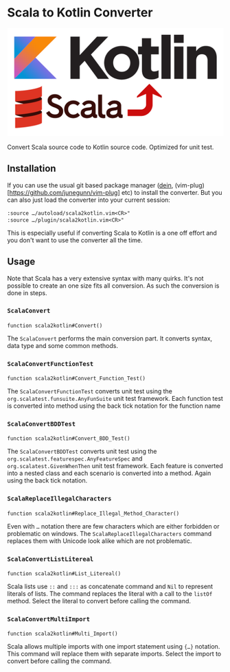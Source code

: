 # Scala to Kotlin Converter

![Scala to Kotlin Converter](Pictures/Project_logo.png)

Convert Scala source code to Kotlin source code. Optimized for unit test.

## Installation

If you can use the usual git based package manager ([dein](https://github.com/Shougo/dein.vim),
(vim-plug)[https://github.com/junegunn/vim-plug] etc) to install the converter. But you can also just load the converter
into your current session:

```vim
:source …/autoload/scala2kotlin.vim<CR>"
:source …/plugin/scala2kotlin.vim<CR>"
```

This is especially useful if converting Scala to Kotlin is a one off effort and you don't want to use the converter all
the time.

## Usage

Note that Scala has a very extensive syntax with many quirks. It's not possible to create an one size fits all
conversion. As such the conversion is done in steps.

### `ScalaConvert`

```vim
function scala2kotlin#Convert()
```

The `ScalaConvert` performs the main conversion part. It converts syntax, data type and some common methods.

### `ScalaConvertFunctionTest`

```vim
function scala2kotlin#Convert_Function_Test()
```

The `ScalaConvertFunctionTest` converts unit test using the `org.scalatest.funsuite.AnyFunSuite` unit test framework.
Each function test is converted into method using the back tick notation for the function name

### `ScalaConvertBDDTest`

```vim
function scala2kotlin#Convert_BDD_Test()
```

The `ScalaConvertBDDTest` converts unit test using the `org.scalatest.featurespec.AnyFeatureSpec` and
`org.scalatest.GivenWhenThen` unit test framework. Each feature is converted into a nested class and each scenario is
converted into a method. Again using the back tick notation.

### `ScalaReplaceIllegalCharacters`

```vim
function scala2kotlin#Replace_Illegal_Method_Character()
```

Even with `…` notation there are few characters which are either forbidden or problematic on windows. The
`ScalaReplaceIllegalCharacters` command replaces them with Unicode look alike which are not problematic.

### `ScalaConvertListLitereal` 

```vim
function scala2kotlin#List_Litereal()
```

Scala lists use `::` and `:::` as concatenate command and `Nil` to represent literals of lists. The command replaces the
literal with a call to the `listOf` method. Select the literal to convert before calling the command.

### `ScalaConvertMultiImport` 

```vim
function scala2kotlin#Multi_Import()
```

Scala allows multiple imports with one import statement using `{…}` notation. This command will replace them with
separate imports. Select the import to convert before calling the command.

<!-- vim: set textwidth=120 wrap tabstop=4 shiftwidth=4 softtabstop=4 expandtab : -->
<!-- vim: set filetype=markdown fileencoding=utf-8 fileformat=unix foldmethod=marker : -->
<!-- vim: set spell spelllang=en : -->
